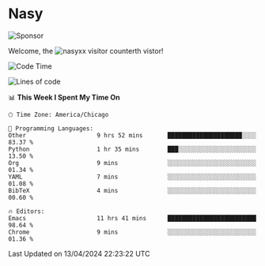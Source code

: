 # Nasy

<!--
<p align="center">
<img height="200" src="https://github-readme-stats.vercel.app/api?username=nasyxx&count_private=true&show_icons=true&theme=dracula&include_all_commits=true"/>
<img height="200" src="https://github-readme-stats.vercel.app/api/top-langs/?username=nasyxx&theme=dracula&hide=html,jupyter+notebook&count_private=true&show_icons=true"/>
</p>

  
----------------
-->

![Sponsor](https://img.shields.io/static/v1.svg?label=Sponsor&message=%E2%9D%A4&logo=GitHub&style=flat&color=pink)
 
Welcome, the ![nasyxx visitor counter](https://count.getloli.com/get/@nasyxx?theme=rule34)th vistor!
 
<!--START_SECTION:waka-->
![Code Time](http://img.shields.io/badge/Code%20Time-4%2C388%20hrs%2010%20mins-blue)

![Lines of code](https://img.shields.io/badge/From%20Hello%20World%20I%27ve%20Written-6.3%20million%20lines%20of%20code-blue)

📊 **This Week I Spent My Time On** 

```text
🕑︎ Time Zone: America/Chicago

💬 Programming Languages: 
Other                    9 hrs 52 mins       █████████████████████░░░░   83.37 % 
Python                   1 hr 35 mins        ███░░░░░░░░░░░░░░░░░░░░░░   13.50 % 
Org                      9 mins              ░░░░░░░░░░░░░░░░░░░░░░░░░   01.34 % 
YAML                     7 mins              ░░░░░░░░░░░░░░░░░░░░░░░░░   01.08 % 
BibTeX                   4 mins              ░░░░░░░░░░░░░░░░░░░░░░░░░   00.60 % 

🔥 Editors: 
Emacs                    11 hrs 41 mins      █████████████████████████   98.64 % 
Chrome                   9 mins              ░░░░░░░░░░░░░░░░░░░░░░░░░   01.36 % 
```


 Last Updated on 13/04/2024 22:23:22 UTC
<!--END_SECTION:waka-->

<!-- ![visitors](https://visitor-badge.laobi.icu/badge?page_id=nasyxx.nasyxx) -->
